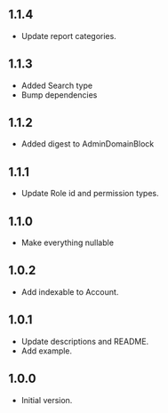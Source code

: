 ## 1.1.4

- Update report categories.

## 1.1.3

- Added Search type
- Bump dependencies

## 1.1.2

- Added digest to AdminDomainBlock

## 1.1.1

- Update Role id and permission types.

## 1.1.0

- Make everything nullable

## 1.0.2

- Add indexable to Account.

## 1.0.1

- Update descriptions and README.
- Add example.

## 1.0.0

- Initial version.
